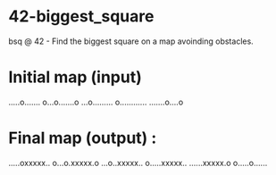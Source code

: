 # 42-biggest_square
bsq @ 42 - Find the biggest square on a map avoinding obstacles.

# Initial map (input)
.....o.......
o...o.......o
...o.........
o............
.......o....o

# Final map (output) :
.....oxxxxx..
o...o.xxxxx.o
...o..xxxxx..
o.....xxxxx..
......xxxxx.o
o.....o......

